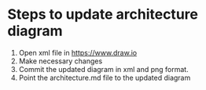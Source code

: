 # Steps to update architecture diagram

1. Open xml file in https://www.draw.io
2. Make necessary changes
3. Commit the updated diagram in xml and png format.
4. Point the architecture.md file to the updated diagram
